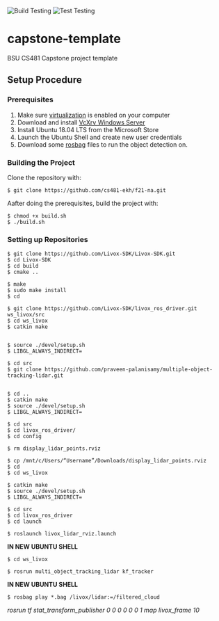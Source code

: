 ![Build Testing](https://github.com/cs481-ekh/f21-na/actions/workflows/Build.yml/badge.svg)
![Test Testing](https://github.com/cs481-ekh/f21-na/actions/workflows/Test.yml/badge.svg)
# capstone-template
BSU CS481 Capstone project template


## Setup Procedure

### Prerequisites
1. Make sure [virtualization](https://www.thewindowsclub.com/disable-hardware-virtualization-in-windows-10#:~:text=ON%20the%20System.-,Press%20F2%20key%20at%20startup%20BIOS%20Setup.,changes%20and%20Reboot%20into%20Windows.) is enabled on your computer
2. Download and install [VcXrv Windows Server](https://sourceforge.net/projects/vcxsrv/)
3. Install Ubuntu 18.04 LTS from the Microsoft Store
4. Launch the Ubuntu Shell and create new user credentials
5. Download some [rosbag](https://terra-1-g.djicdn.com/65c028cd298f4669a7f0e40e50ba1131/github/livox_detection_v1.1_data.zip) files to run the object detection on.

### Building the Project
Clone the repository with:  

    $ git clone https://github.com/cs481-ekh/f21-na.git  

Aafter doing the prerequisites, build the project with:  

    $ chmod +x build.sh
    $ ./build.sh

### Setting up Repositories

    $ git clone https://github.com/Livox-SDK/Livox-SDK.git  
    $ cd Livox-SDK  
    $ cd build  
    $ cmake ..  

    $ make  
    $ sudo make install  
    $ cd  

    $ git clone https://github.com/Livox-SDK/livox_ros_driver.git ws_livox/src  
    $ cd ws_livox  
    $ catkin make  


    $ source ./devel/setup.sh  
    $ LIBGL_ALWAYS_INDIRECT=  

    $ cd src  
    $ git clone https://github.com/praveen-palanisamy/multiple-object-tracking-lidar.git  


    $ cd ..  
    $ catkin make  
    $ source ./devel/setup.sh  
    $ LIBGL_ALWAYS_INDIRECT=  

    $ cd src  
    $ cd livox_ros_driver/  
    $ cd config  

    $ rm display_lidar_points.rviz  

    $ cp /mnt/c/Users/“Username”/Downloads/display_lidar_points.rviz  
    $ cd   
    $ cd ws_livox  

    $ catkin make  
    $ source ./devel/setup.sh  
    $ LIBGL_ALWAYS_INDIRECT=  

    $ cd src  
    $ cd livox_ros_driver  
    $ cd launch  

    $ roslaunch livox_lidar_rviz.launch   

**IN NEW UBUNTU SHELL**

    $ cd ws_livox

    $ rosrun multi_object_tracking_lidar kf_tracker


**IN NEW UBUNTU SHELL**

    $ rosbag play *.bag /livox/lidar:=/filtered_cloud

*rosrun tf stat_transform_publisher 0 0 0 0 0 0 1 map livox_frame 10*